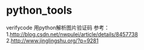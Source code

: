 # python_tools

verifycode
用python解析图片验证码
参考：
1.http://blog.csdn.net/nwpulei/article/details/8457738
2.http://www.jinglingshu.org/?p=9281
